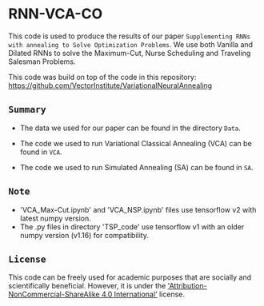 # RNN-VCA-CO
This code is used to produce the results of our paper `Supplementing RNNs with annealing to Solve Optimization Problems`. We use both Vanilla and Dilated RNNs to solve the Maximum-Cut, Nurse Scheduling and Traveling Salesman Problems.

This code was build on top of the code in this repository: https://github.com/VectorInstitute/VariationalNeuralAnnealing

## `Summary`

- The data we used for our paper can be found in the directory `Data`.

- The code we used to run Variational Classical Annealing (VCA) can be found in `VCA`.

- The code we used to run Simulated Annealing (SA) can be found in `SA`.

## `Note`

- 'VCA_Max-Cut.ipynb' and 'VCA_NSP.ipynb' files use tensorflow v2 with latest numpy version.
- The .py files in directory 'TSP_code' use tensorflow v1 with an older numpy version (v1.16) for compatibility.

## `License`
This code can be freely used for academic purposes that are socially and scientifically beneficial. However, it is under the ['Attribution-NonCommercial-ShareAlike 4.0 International'](https://creativecommons.org/licenses/by-nc-sa/4.0/) license. 

